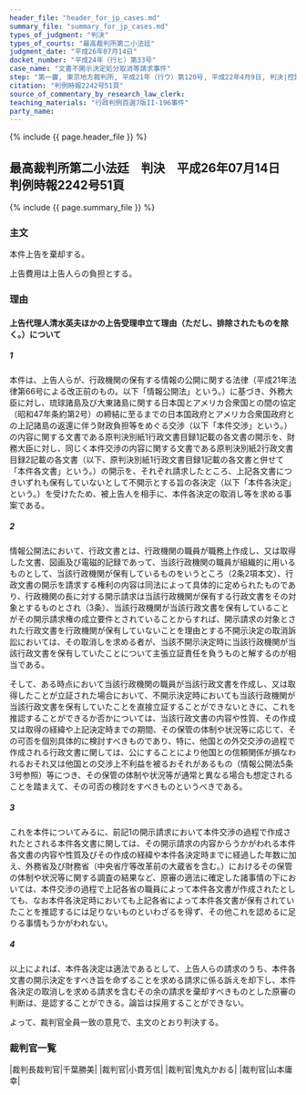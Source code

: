 ```yaml
---
header_file: "header_for_jp_cases.md"
summary_file: "summary_for_jp_cases.md"
types_of_judgment: "判決"
types_of_courts: "最高裁判所第二小法廷"
judgment_date: "平成26年07月14日"
docket_number: "平成24年（行ヒ）第33号"
case_name: "文書不開示決定処分取消等請求事件"
step: "第一審, 東京地方裁判所, 平成21年（行ウ）第120号, 平成22年4月9日, 判決|控訴審, 東京高等裁判所, 平成22年（行コ）第183号, 平成23年9月29日, 判決"
citation: "判例時報2242号51頁"
source_of_commentary_by_research_law_clerk:
teaching_materials: "行政判例百選7版II-196事件"
party_name:
---
```


{% include {{ page.header_file }}  %}

## 最高裁判所第二小法廷　判決　平成26年07月14日　判例時報2242号51頁

{% include {{ page.summary_file }}  %}












### 主文



本件上告を棄却する。

上告費用は上告人らの負担とする。





### 理由



#### 上告代理人清水英夫ほかの上告受理申立て理由（ただし、排除されたものを除く。）について

##### 1

本件は、上告人らが、行政機関の保有する情報の公開に関する法律（平成21年法律第66号による改正前のもの。以下「情報公開法」という。）に基づき、外務大臣に対し、琉球諸島及び大東諸島に関する日本国とアメリカ合衆国との間の協定（昭和47年条約第2号）の締結に至るまでの日本国政府とアメリカ合衆国政府との上記諸島の返還に伴う財政負担等をめぐる交渉（以下「本件交渉」という。）の内容に関する文書である原判決別紙1行政文書目録1記載の各文書の開示を、財務大臣に対し、同じく本件交渉の内容に関する文書である原判決別紙2行政文書目録2記載の各文書（以下、原判決別紙1行政文書目録1記載の各文書と併せて「本件各文書」という。）の開示を、それぞれ請求したところ、上記各文書につきいずれも保有していないとして不開示とする旨の各決定（以下「本件各決定」という。）を受けたため、被上告人を相手に、本件各決定の取消し等を求める事案である。

##### 2

情報公開法において、行政文書とは、行政機関の職員が職務上作成し、又は取得した文書、図画及び電磁的記録であって、当該行政機関の職員が組織的に用いるものとして、当該行政機関が保有しているものをいうところ（2条2項本文）、行政文書の開示を請求する権利の内容は同法によって具体的に定められたものであり、行政機関の長に対する開示請求は当該行政機関が保有する行政文書をその対象とするものとされ（3条）、当該行政機関が当該行政文書を保有していることがその開示請求権の成立要件とされていることからすれば、開示請求の対象とされた行政文書を行政機関が保有していないことを理由とする不開示決定の取消訴訟においては、その取消しを求める者が、当該不開示決定時に当該行政機関が当該行政文書を保有していたことについて主張立証責任を負うものと解するのが相当である。

そして、ある時点において当該行政機関の職員が当該行政文書を作成し、又は取得したことが立証された場合において、不開示決定時においても当該行政機関が当該行政文書を保有していたことを直接立証することができないときに、これを推認することができるか否かについては、当該行政文書の内容や性質、その作成又は取得の経緯や上記決定時までの期間、その保管の体制や状況等に応じて、その可否を個別具体的に検討すべきものであり、特に、他国との外交交渉の過程で作成される行政文書に関しては、公にすることにより他国との信頼関係が損なわれるおそれ又は他国との交渉上不利益を被るおそれがあるもの（情報公開法5条3号参照）等につき、その保管の体制や状況等が通常と異なる場合も想定されることを踏まえて、その可否の検討をすべきものというべきである。

##### 3

これを本件についてみるに、前記1の開示請求において本件交渉の過程で作成されたとされる本件各文書に関しては、その開示請求の内容からうかがわれる本件各文書の内容や性質及びその作成の経緯や本件各決定時までに経過した年数に加え、外務省及び財務省（中央省庁等改革前の大蔵省を含む。）におけるその保管の体制や状況等に関する調査の結果など、原審の適法に確定した諸事情の下においては、本件交渉の過程で上記各省の職員によって本件各文書が作成されたとしても、なお本件各決定時においても上記各省によって本件各文書が保有されていたことを推認するには足りないものといわざるを得ず、その他これを認めるに足りる事情もうかがわれない。

##### 4

以上によれば、本件各決定は適法であるとして、上告人らの請求のうち、本件各文書の開示決定をすべき旨を命ずることを求める請求に係る訴えを却下し、本件各決定の取消しを求める請求を含むその余の請求を棄却すべきものとした原審の判断は、是認することができる。論旨は採用することができない。

よって、裁判官全員一致の意見で、主文のとおり判決する。

### 裁判官一覧

|裁判長裁判官|千葉勝美|
|裁判官|小貫芳信|
|裁判官|鬼丸かおる|
|裁判官|山本庸幸|







